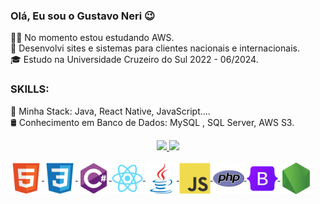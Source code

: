 ### Olá, Eu sou o Gustavo Neri 😉
<div>
  
👨‍💻 No momento estou estudando AWS.<br>
📘 Desenvolvi sites e sistemas para clientes nacionais e internacionais.<br>
🎓 Estudo na Universidade Cruzeiro do Sul 2022 - 06/2024.<br>

### SKILLS: <br>
🧩 Minha Stack: Java, React Native, JavaScript.... <br>
🛢 Conhecimento em Banco de Dados: MySQL , SQL Server, AWS S3.<br>

</div>
<div align="center">
  <a href="https://github.com/GustavoNer1">
  <img height="180em" src="https://github-readme-stats.vercel.app/api?username=GustavoNer1&show_icons=true&theme=dark&include_all_commits=true&count_private=true"/>
  <img height="180em" src="https://github-readme-stats.vercel.app/api/top-langs/?username=GustavoNer1&layout=compact&langs_count=7&theme=dark"/>
</div>
  
  <div style="display: inline_block"><br>
  <img align="center" alt="Guuh-HTML" height="50" width="50" src="https://raw.githubusercontent.com/devicons/devicon/master/icons/html5/html5-original.svg">
  <img align="center" alt="Guuh-CSS" height="50" width="50" src="https://raw.githubusercontent.com/devicons/devicon/master/icons/css3/css3-original.svg">
  <img align="center" alt="Guuh-Csharp" height="50" width="50" src="https://raw.githubusercontent.com/devicons/devicon/master/icons/csharp/csharp-original.svg">
  <img align="center" alt="Guuh-HTML" height="50" width="50"
src="https://raw.githubusercontent.com/devicons/devicon/master/icons/react/react-original.svg">
    <img align="center" alt="Guuh-HTML" height="50" width="50"
src="https://raw.githubusercontent.com/devicons/devicon/master/icons/java/java-original.svg">
    <img align="center" alt="Guuh-HTML" height="50" width="50"
src="https://raw.githubusercontent.com/devicons/devicon/master/icons/javascript/javascript-original.svg">
    <img align="center" alt="Guuh-HTML" height="50" width="50"
src="https://raw.githubusercontent.com/devicons/devicon/master/icons/php/php-original.svg">
    <img align="center" alt="Guuh-HTML" height="50" width="50"
src="https://raw.githubusercontent.com/devicons/devicon/master/icons/bootstrap/bootstrap-original.svg">
    <img align="center" alt="Guuh-HTML" height="50" width="50"
src="https://raw.githubusercontent.com/devicons/devicon/master/icons/nodejs/nodejs-original.svg">
</div>

  
 
  
  
